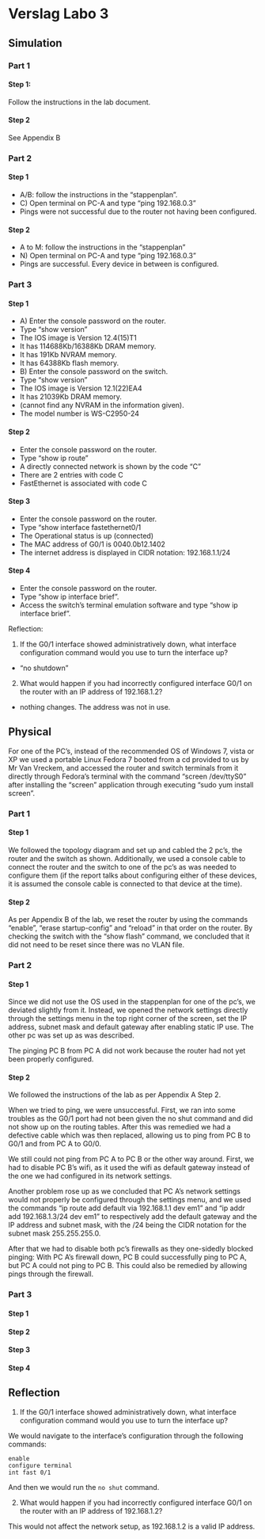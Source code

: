 # Verslag Labo 3 #

## Simulation ##

### Part 1 ###

#### Step 1: ####
Follow the instructions in the lab document.

#### Step 2 ####
See Appendix B


### Part 2 ###

#### Step 1 ####
* A/B: follow the instructions in the “stappenplan”.
* C) Open terminal on PC-A and type “ping 192.168.0.3”
 * Pings were not successful due to the router not having been configured.

#### Step 2 ####

* A to M: follow the instructions in the “stappenplan”
* N) Open terminal on PC-A and type “ping 192.168.0.3”
 * Pings are successful. Every device in between is configured.

### Part 3 ###

#### Step 1 ####
* A) Enter the console password on the router.
 * Type “show version”
  * The IOS image is Version 12.4(15)T1
  * It has 114688Kb/16388Kb DRAM memory.
  * It has 191Kb NVRAM memory.
  * It has 64388Kb flash memory.
* B) Enter the console password on the switch.
 * Type “show version”
  * The IOS image is Version 12.1(22)EA4
  * It has 21039Kb DRAM memory.
  * (cannot find any NVRAM in the information given).
  * The model number is WS-C2950-24

#### Step 2 ####

* Enter the console password on the router.
 * Type “show ip route”
  * A directly connected network is shown by the code “C”
  * There are 2 entries with code C
  * FastEthernet is associated with code C

#### Step 3 ####

* Enter the console password on the router.
 * Type “show interface fastethernet0/1
  * The Operational status is up (connected)
  * The MAC address of G0/1 is 0040.0b12.1402
  * The internet address is displayed in CIDR notation: 192.168.1.1/24

#### Step 4 ####

* Enter the console password on the router.
 * Type “show ip interface brief”.
* Access the switch’s terminal emulation software and type “show ip interface brief”.

Reflection:

1. If the G0/1 interface showed administratively down, what interface configuration command would you use to turn the interface up?
 * “no shutdown”
2. What would happen if you had incorrectly configured interface G0/1 on the router with an IP address of 192.168.1.2?
 * nothing changes. The address was not in use.

## Physical ##

For one of the PC’s, instead of the recommended OS of Windows 7, vista or XP we used a portable Linux Fedora 7 booted from a cd provided to us by Mr Van Vreckem, and accessed the router and switch terminals from it directly through Fedora’s terminal with the command “screen /dev/ttyS0” after installing the “screen” application through executing “sudo yum install screen”.

### Part 1 ###

#### Step 1 ####

We followed the topology diagram and set up and cabled the 2 pc’s, the router and the switch as shown. Additionally, we used a console cable to connect the router and the switch to one of the pc’s as was needed to configure them (if the report talks about configuring either of these devices, it is assumed the console cable is connected to that device at the time).

#### Step 2 ####

As per Appendix B of the lab, we reset the router by using the commands “enable”, “erase startup-config” and “reload” in that order on the router. By checking the switch with the “show flash” command, we concluded that it did not need to be reset since there was no VLAN file.

### Part 2 ###

#### Step 1 ####

Since we did not use the OS used in the stappenplan for one of the pc’s, we deviated slightly from it. Instead, we opened the network settings directly through the settings menu in the top right corner of the screen, set the IP address, subnet mask and default gateway after enabling static IP use. The other pc was set up as was described.

The pinging PC B from PC A did not work because the router had not yet been properly configured.

#### Step 2 ####

We followed the instructions of the lab as per Appendix A Step 2.

When we tried to ping, we were unsuccessful. First, we ran into some troubles as the G0/1 port had not been given the no shut command and did not show up on the routing tables. After this was remedied we had a defective cable which was then replaced, allowing us to ping from PC B to G0/1 and from PC A to G0/0.

We still could not ping from PC A to PC B or the other way around. First, we had to disable PC B’s wifi, as it used the wifi as default gateway instead of the one we had configured in its network settings.

Another problem rose up as we concluded that PC A’s network settings would not properly be configured through the settings menu, and we used the commands “ip route add default via 192.168.1.1 dev em1” and “ip addr add 192.168.1.3/24 dev em1” to respectively add the default gateway and the IP address and subnet mask, with the /24 being the CIDR notation for the subnet mask 255.255.255.0.

After that we had to disable both pc’s firewalls as they one-sidedly blocked pinging: With PC A’s firewall down, PC B could successfully ping to PC A, but PC A could not ping to PC B. This could also be remedied by allowing pings through the firewall.

### Part 3 ###

#### Step 1 ####

#### Step 2 ####

#### Step 3 ####

#### Step 4 ####


## Reflection ##
1. If the G0/1 interface showed administratively down, what interface configuration command would you use to turn the interface up?

We would navigate to the interface’s configuration through the following commands:
```
enable
configure terminal
int fast 0/1
```

And then we would run the `no shut` command.

2. What would happen if you had incorrectly configured interface G0/1 on the router with an IP address of 192.168.1.2?

This would not affect the network setup, as 192.168.1.2 is a valid IP address.